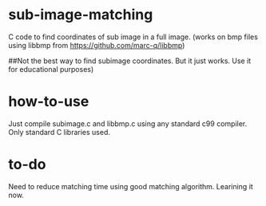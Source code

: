 # sub-image-matching
C code to find coordinates of sub image in a full image. (works on bmp files using libbmp from https://github.com/marc-q/libbmp)

##Not the best way to find subimage coordinates. But it just works. Use it for educational purposes)

# how-to-use
Just compile subimage.c and libbmp.c using any standard c99 compiler. Only standard C libraries used.

# to-do
Need to reduce matching time using good matching algorithm. Learining it now.
